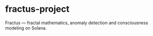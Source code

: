 # fractus-project
Fractus — fractal mathematics, anomaly detection and consciousness modeling on Solana.
